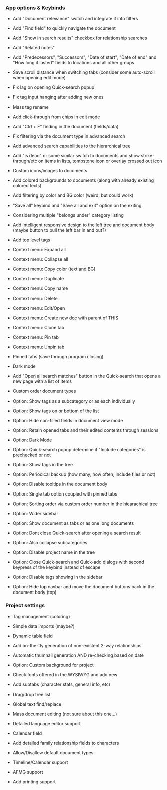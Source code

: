 
### App options & Keybinds

- Add "Document relevance" switch and integrate it into filters
- Add "Find field" to quickly navigate the document
- Add "Show in search results" checkbox for relationship searches
- Add "Related notes"
- Add "Predecessors", "Successors", "Date of start", "Date of end" and "How long it lasted" fields to locations and all other groups
- Save scroll distance when switching tabs (consider some auto-scroll when opening edit mode)
- Fix lag on opening Quick-search popup
- Fix tag input hanging after adding new ones
- Mass tag rename
- Add click-through from chips in edit mode
- Add "Ctrl + F" finding in the document (fields/data)
- Fix filtering via the document type in advanced search
- Add advanced search capabilities to the hierarchical tree
- Add "is dead" or some similar switch to documents and show strike-through/etc on items in lists, tombstone icon or overlay crossed out icon
- Custom icons/images to documents
- Add colored backgrounds to documents (along with already existing colored texts)
- Add filtering by color and BG color (weird, but could work)
- "Save all" keybind and "Save all and exit" option on the exiting

- Considering multiple "belongs under" category listing
- Add intelligent responsive design to the left tree and document body (maybe button to pull the left bar in and out?)
- Add top level tags
- Context menu: Expand all
- Context menu: Collapse all
- Context menu: Copy color (text and BG)
- Context menu: Duplicate
- Context menu: Copy name
- Context menu: Delete
- Context menu: Edit/Open
- Context menu: Create new doc with parent of THIS
- Context menu: Clone tab
- Context menu: Pin tab
- Context menu: Unpin tab

- Pinned tabs (save through program closing)
- Dark mode
- Add "Open all search matches" button in the Quick-search that opens a new page with a list of items
- Custom order document types
- Option: Show tags as a subcategory or as each individually
- Option: Show tags on or bottom of the list
- Option: Hide non-filled fields in document view mode
- Option: Retain opened tabs and their edited contents through sessions
- Option: Dark Mode
- Option: Quick-search popup determine if "Include categories" is prechecked or not
- Option: Show tags in the tree
- Option: Periodical backup (how many, how often, include files or not)
- Option: Disable tooltips in the document body
- Option: Single tab option coupled with pinned tabs
- Option: Sorting order via custom order number in the hiearachical tree
- Option: Wider sidebar
- Option: Show document as tabs or as one long documents
- Option: Dont close Quick-search after opening a search result
- Option: Also collapse subcategories
- Option: Disable project name in the tree
- Option: Close Quick-search and Quick-add dialogs with second keypress of the keybind instead of escape
- Option: Disable tags showing in the sidebar
- Option: Hide top navbar and move the document buttons back in the document body (top)

### Project settings

- Tag management (coloring)

- Simple data imports (maybe?)

- Dynamic table field

- Add on-the-fly generation of non-existent 2-way relationships

- Automatic thumnail generation AND re-checking based on date

- Option: Custom background for project
- Check fonts offered in the WYSIWYG and add new
- Add subtabs (character stats, general info, etc)
- Drag/drop tree list
- Global text find/replace
- Mass document editing (not sure about this one...)

- Detailed language editor support
- Calendar field
- Add detailed family relationship fields to characters
- Allow/Disallow default document types
- Timeline/Calendar support
- AFMG support
- Add printing support
